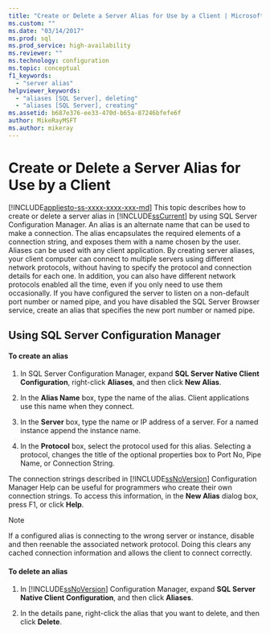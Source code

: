 ```yaml
---
title: "Create or Delete a Server Alias for Use by a Client | Microsoft Docs"
ms.custom: ""
ms.date: "03/14/2017"
ms.prod: sql
ms.prod_service: high-availability
ms.reviewer: ""
ms.technology: configuration
ms.topic: conceptual
f1_keywords: 
  - "server alias"
helpviewer_keywords: 
  - "aliases [SQL Server], deleting"
  - "aliases [SQL Server], creating"
ms.assetid: b687e376-ee33-470d-b65a-87246bfefe6f
author: MikeRayMSFT
ms.author: mikeray
---
```

# Create or Delete a Server Alias for Use by a Client
[!INCLUDE[appliesto-ss-xxxx-xxxx-xxx-md](../../includes/appliesto-ss-xxxx-xxxx-xxx-md.md)]
  This topic describes how to create or delete a server alias in [!INCLUDE[ssCurrent](../../includes/sscurrent-md.md)] by using SQL Server Configuration Manager. An alias is an alternate name that can be used to make a connection. The alias encapsulates the required elements of a connection string, and exposes them with a name chosen by the user. Aliases can be used with any client application. By creating server aliases, your client computer can connect to multiple servers using different network protocols, without having to specify the protocol and connection details for each one. In addition, you can also have different network protocols enabled all the time, even if you only need to use them occasionally. If you have configured the server to listen on a non-default port number or named pipe, and you have disabled the SQL Server Browser service, create an alias that specifies the new port number or named pipe.  
  
##  <a name="SSMSProcedure"></a> Using SQL Server Configuration Manager  
  
#### To create an alias  
  
1.  In SQL Server Configuration Manager, expand **SQL Server Native Client Configuration**, right-click **Aliases**, and then click **New Alias**.  
  
2.  In the **Alias Name** box, type the name of the alias. Client applications use this name when they connect.  
  
3.  In the **Server** box, type the name or IP address of a server. For a named instance append the instance name.  
  
4.  In the **Protocol** box, select the protocol used for this alias. Selecting a protocol, changes the title of the optional properties box to Port No, Pipe Name, or Connection String.  
  
 The connection strings described in [!INCLUDE[ssNoVersion](../../includes/ssnoversion-md.md)] Configuration Manager Help can be useful for programmers who create their own connection strings. To access this information, in the **New Alias** dialog box, press F1, or click **Help**.  
  
> [!NOTE]  
>  If a configured alias is connecting to the wrong server or instance, disable and then reenable the associated network protocol. Doing this clears any cached connection information and allows the client to connect correctly.  
  
#### To delete an alias  
  
1.  In [!INCLUDE[ssNoVersion](../../includes/ssnoversion-md.md)] Configuration Manager, expand **SQL Server Native Client Configuration**, and then click **Aliases**.  
  
2.  In the details pane, right-click the alias that you want to delete, and then click **Delete**.  
  
  
